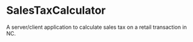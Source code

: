 # SalesTaxCalculator
A server/client application to calculate sales tax on a retail transaction in NC.

